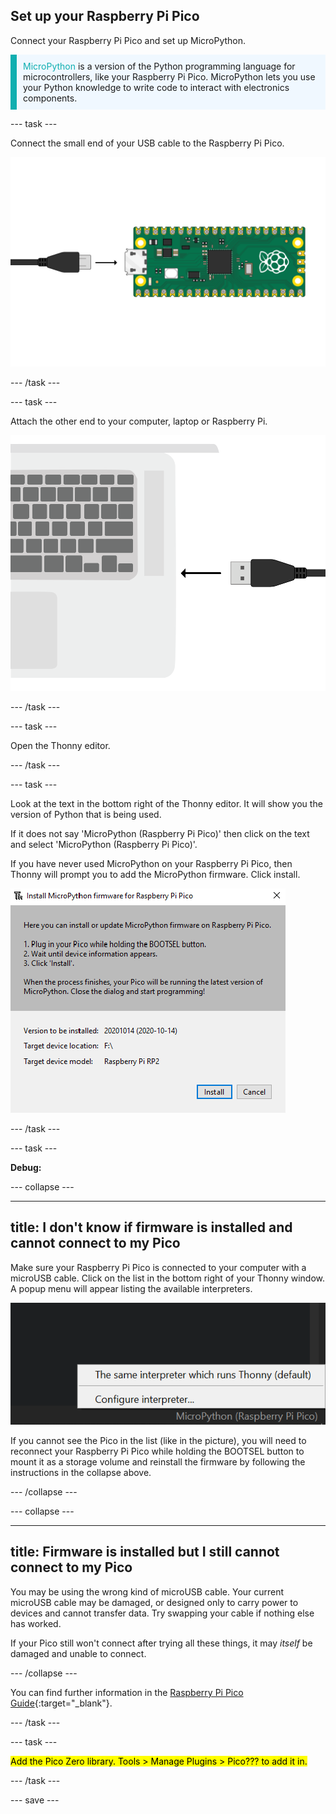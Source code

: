 ## Set up your Raspberry Pi Pico

<div style="display: flex; flex-wrap: wrap">
<div style="flex-basis: 200px; flex-grow: 1; margin-right: 15px;">
Connect your Raspberry Pi Pico and set up MicroPython.
</div>
</div>

<p style='border-left: solid; border-width:10px; border-color: #0faeb0; background-color: aliceblue; padding: 10px;'>
<span style="color: #0faeb0">MicroPython</span> is a version of the Python programming language for microcontrollers, like your Raspberry Pi Pico. MicroPython lets you use your Python knowledge to write code to interact with electronics components.</p>

--- task ---

Connect the small end of your USB cable to the Raspberry Pi Pico.

![An image of a Raspberry Pi Pico connected to the small end of a USB cable.](images/pico-top-plug.png)

--- /task ---

--- task ---

Attach the other end to your computer, laptop or Raspberry Pi.

![An image of a Raspberry Pi Pico connected to a laptop with a USB cable.](images/plug-in-pico.png)

--- /task ---


--- task ---

Open the Thonny editor. 

--- /task ---

--- task ---

Look at the text in the bottom right of the Thonny editor. It will show you the version of Python that is being used.

If it does not say 'MicroPython (Raspberry Pi Pico)' then click on the text and select 'MicroPython (Raspberry Pi Pico)'.

If you have never used MicroPython on your Raspberry Pi Pico, then Thonny will prompt you to add the MicroPython firmware. Click install. 

![MicroPython installation window with the Install button highlighted.](images/thonny-install-micropython-pico.png)

--- /task ---

--- task ---

**Debug:** 

--- collapse ---

---
title: I don't know if firmware is installed and cannot connect to my Pico
---

Make sure your Raspberry Pi Pico is connected to your computer with a microUSB cable. Click on the list in the bottom right of your Thonny window. A popup menu will appear listing the available interpreters. 

![A popup menu showing an option saying configure interpreter](images/no-pico-interpreter.png) 

If you cannot see the Pico in the list (like in the picture), you will need to reconnect your Raspberry Pi Pico while holding the BOOTSEL button to mount it as a storage volume and reinstall the firmware by following the instructions in the collapse above.

--- /collapse ---

--- collapse ---

---
title: Firmware is installed but I still cannot connect to my Pico
---

You may be using the wrong kind of microUSB cable. Your current microUSB cable may be damaged, or designed only to carry power to devices and cannot transfer data. Try swapping your cable if nothing else has worked. 

If your Pico still won't connect after trying all these things, it may *itself* be damaged and unable to connect. 

--- /collapse ---

You can find further information in the [Raspberry Pi Pico Guide](https://projects.raspberrypi.org/en/projects/introduction-to-the-pico){:target="_blank"}.

--- /task ---

--- task ---

<mark>Add the Pico Zero library. Tools > Manage Plugins > Pico??? to add it in.</mark>

--- /task ---

--- save ---